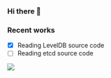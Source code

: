 ### Hi there 👋

### Recent works
- [x] Reading LevelDB source code
- [ ] Reading etcd source code 

<img src="https://github-readme-stats.vercel.app/api?username=gitccl&show_icons=true&icon_color=CE1D2D&text_color=718096&bg_color=ffffff" />

